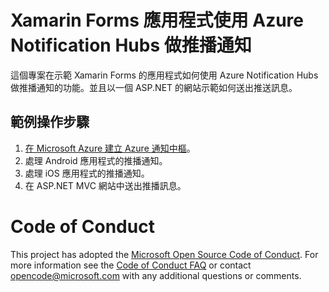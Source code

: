 # Xamarin Forms 應用程式使用 Azure Notification Hubs 做推播通知

這個專案在示範 Xamarin Forms 的應用程式如何使用 Azure Notification Hubs 做推播通知的功能。並且以一個 ASP.NET 的網站示範如何送出推送訊息。

## 範例操作步驟

  1. [在 Microsoft Azure 建立 Azure 通知中樞](SetupAzureNotificationHubs.md)。
  2. 處理 Android 應用程式的推播通知。
  3. 處理 iOS 應用程式的推播通知。
  4. 在 ASP.NET MVC 網站中送出推播訊息。

# Code of Conduct
This project has adopted the [Microsoft Open Source Code of Conduct](https://opensource.microsoft.com/codeofconduct/). For more information see the [Code of Conduct FAQ](https://opensource.microsoft.com/codeofconduct/faq/) or contact [opencode@microsoft.com](mailto:opencode@microsoft.com) with any additional questions or comments.